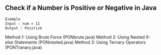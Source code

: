 ## Check if a Number is Positive or Negative in Java


```bash
Example
Input : num = 11
Output : Positive
```


Method 1: Using Brute Force   (PONbrute.java)
Method 2: Using Nested if-else Statements   (PONnested.java)
Method 3: Using Ternary Operators   (PONTranary.java)
